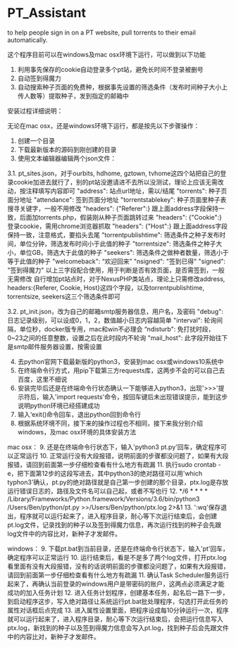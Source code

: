 # PT_Assistant
to help people sign in on a PT website, pull torrents to their email automatically.

这个程序目前可以在windows及mac osx环境下运行，可以做到以下功能

1. 利用事先保存的cookie自动登录多个pt站，避免长时间不登录被删号
2. 自动签到得魔力
3. 自动搜索种子页面的免费种，根据事先设置的筛选条件（发布时间种子大小上传人数等）提取种子，发到指定的邮箱中

安装过程详细说明：

无论在mac osx，还是windows环境下运行，都是按先以下步骤操作：

1. 创建一个目录
2. 下载最新版本的源码到刚创建的目录
3. 使用文本编辑器编辑两个json文件：

3.1. pt_sites.json，对于ourbits, hdhome, gztown, tvhome这四个站把自己的登录cookie加进去就行了，别的pt站没邀请进不去所以没测试，理论上应该无需改动，按注释填写内容即可
"address": 站点url地址，需以/结尾
"torrents": 种子页面分地址
"attendance": 签到页面分地址
"torrentstablekey": 种子页面里种子表搜寻关键字，一般不用修改
"headers": {"Referer":} 跟上面address字段保持一致，后面加torrents.php，假装刚从种子页面跳转过来
"headers": {"Cookie":} 登录cookie，需用chrome浏览器抓取
"headers": {"Host":} 跟上面address字段保持一致，注意格式，要掐头去尾
"torrentpublishtime": 筛选条件之种子发布时间，单位分钟，筛选发布时间小于此值的种子
"torrentsize": 筛选条件之种子大小，单位GB，筛选大于此值的种子
"seekers": 筛选条件之做种者数量，筛选小于等于此值的种子
"welcomeback": “欢迎回来”
"nsigned": "签到已得"
"signed": "签到得魔力"
以上三字段配合使用，用于判断是否有效页面，是否需签到，一般无需修改
自行增加pt站点时，对于NexusPHP类站点，理论上只需修改address, headers:{Referer, Cookie, Host}这四个字段，以及torrentpublishtime, torrentsize, seekers这三个筛选条件即可
  
3.2. pt_init.json，改为自己的邮箱smtp服务器信息，用户名，及密码
"debug": 日志记录级别，可以设成0，1，2，数值越小日志内容越简单
"interval": 轮询间隔，单位秒，docker版专用，mac和win不必理会
“ndisturb": 免打扰时段，0~23之间的任意整数，设置之后在此时段内不轮询
"mail_host": 此字段开始往下是smtp邮件服务器设置，按需设置

4. 去python官网下载最新版的python3，安装到mac osx或windows10系统中
5. 在终端命令行方式，用pip下载第三方requests库，这两步不会的可以自己去百度，这里不细说
6. 安装完毕后还是在终端命令行状态确认一下能够进入python3，出现'>>>'提示符后，输入'import requests'命令，按回车键后未出现错误提示，能到这步说明python环境已经搭建成功
7. 输入‘exit()命令回车，退出python回到命令行
8. 根据系统环境不同，接下来的操作过程也不相同，接下来我分别介绍windows，及mac osx环境的具体安装方法

mac osx：
9. 还是在终端命令行状态下，输入'python3 pt.py'回车，确定程序可以正常运行
10. 正常运行没有大段报错，说明前面的步骤都没问题了，如果有大段报错，请回到前面第一步仔细检查看有什么地方有疏漏
11. 执行sudo crontab -e，把下面第12步的这段写进去，其中python3的绝对路径可以用'which typhon3'确认，pt.py的绝对路径就是自己第一步创建的那个目录，ptx.log是存放运行错误日志的，路径及文件名可以自己起，或者不写也行
12. */6 * * * * /Library/Frameworks/Python.framework/Versions/3.6/bin/python3 /Users/Ben/python/pt.py >>/Users/Ben/python/ptx.log 2>&1
13. ':wq'保存退出，程序就可以运行起来了，进入程序目录，耐心等下次运行结束后，会创建pt.log文件，记录找到的种子以及签到得魔力信息，再次运行找到的种子会先跟log文件中的内容比对，新种子才发邮件。

windows：
9. 下载pt.bat到当前目录，还是在终端命令行状态下，输入'pt'回车，确定程序可以正常运行
10. 运行结束后，看是不是多了两个log文件，打开ptx.log看里面有没有大段报错，没有的话说明前面的步骤都没问题了，如果有大段报错，请回到前面第一步仔细检查看有什么地方有疏漏
11. 确认Task Scheduler服务运行起来了，再确认当前登录的windows用户是带密码的账户，这两点必须满足才能成功的加入任务计划
12. 进入任务计划程序，创建基本任务，起名后一路下一步，到启动程序这步，写入绝对路径让系统运行pt.bat批处理程序，勾选打开此任务的属性对话框后点完成
13. 进入属性设置里面，把程序设成每10分钟运行一次，程序就可以运行起来了，进入程序目录，耐心等下次运行结束后，会把运行信息写入ptx.log，新找到的种子以及签到得魔力信息会写入pt.log，找到种子后会先跟文件中的内容比对，新种子才发邮件。
